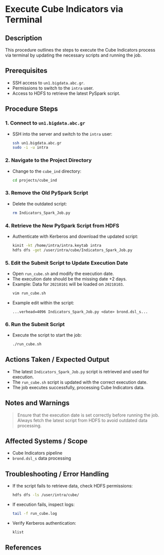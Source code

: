 # Execute Cube Indicators via Terminal

## Description
This procedure outlines the steps to execute the Cube Indicators process via terminal by updating the necessary scripts and running the job.

## Prerequisites
- SSH access to `un1.bigdata.abc.gr`.
- Permissions to switch to the `intra` user.
- Access to HDFS to retrieve the latest PySpark script.

## Procedure Steps

### 1. Connect to `un1.bigdata.abc.gr`
- SSH into the server and switch to the `intra` user:
  ```bash
  ssh un1.bigdata.abc.gr
  sudo -i -u intra
  ```

### 2. Navigate to the Project Directory
- Change to the `cube_ind` directory:
  ```bash
  cd projects/cube_ind
  ```

### 3. Remove the Old PySpark Script
- Delete the outdated script:
  ```bash
  rm Indicators_Spark_Job.py
  ```

### 4. Retrieve the New PySpark Script from HDFS
- Authenticate with Kerberos and download the updated script:
  ```bash
  kinit -kt /home/intra/intra.keytab intra
  hdfs dfs -get /user/intra/cube/Indicators_Spark_Job.py
  ```

### 5. Edit the Submit Script to Update Execution Date
- Open `run_cube.sh` and modify the execution date.
- The execution date should be the missing date +2 days.
- Example: Data for `20210101` will be loaded on `20210103`.
  ```bash
  vim run_cube.sh
  ```
- Example edit within the script:
  ```
  ...verhead=4096 Indicators_Spark_Job.py <date> brond.dsl_s...
  ```

### 6. Run the Submit Script
- Execute the script to start the job:
  ```bash
  ./run_cube.sh
  ```

## Actions Taken / Expected Output
- The latest `Indicators_Spark_Job.py` script is retrieved and used for execution.
- The `run_cube.sh` script is updated with the correct execution date.
- The job executes successfully, processing Cube Indicators data.

## Notes and Warnings
> Ensure that the execution date is set correctly before running the job.  
> Always fetch the latest script from HDFS to avoid outdated data processing.

## Affected Systems / Scope
- Cube Indicators pipeline
- `brond.dsl_s` data processing

## Troubleshooting / Error Handling
- If the script fails to retrieve data, check HDFS permissions:
  ```bash
  hdfs dfs -ls /user/intra/cube/
  ```
- If execution fails, inspect logs:
  ```bash
  tail -f run_cube.log
  ```
- Verify Kerberos authentication:
  ```bash
  klist
  ```

## References
